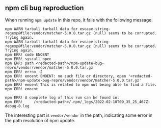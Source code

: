 ## npm cli bug reproduction

When running `npm update` in this repo, it fails with the following message:

```
npm WARN tarball tarball data for escape-string-regexp@file:vendor/matcher-5.0.0.tar.gz (null) seems to be corrupted. Trying again.
npm WARN tarball tarball data for escape-string-regexp@file:vendor/matcher-5.0.0.tar.gz (null) seems to be corrupted. Trying again.
npm ERR! code ENOENT
npm ERR! syscall open
npm ERR! path <redacted-path>/npm-update-bug-repro/vendor/vendor/matcher-5.0.0.tar.gz
npm ERR! errno -2
npm ERR! enoent ENOENT: no such file or directory, open '<redacted-path>/npm-update-bug-repro/vendor/vendor/matcher-5.0.0.tar.gz'
npm ERR! enoent This is related to npm not being able to find a file.
npm ERR! enoent

npm ERR! A complete log of this run can be found in:
npm ERR!     /<redacted-path>/.npm/_logs/2022-02-10T09_35_25_467Z-debug-0.log
```

The interesting part is `vendor/vendor` in the path, indicating some error in the path resolution of npm update.
